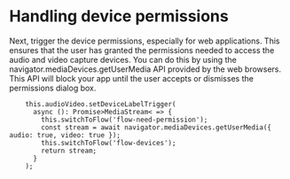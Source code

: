 # Handling device permissions<a name="handling-device-permissions"></a>

 Next, trigger the device permissions, especially for web applications\. This ensures that the user has granted the permissions needed to access the audio and video capture devices\. You can do this by using the navigator\.mediaDevices\.getUserMedia API provided by the web browsers\. This API will block your app until the user accepts or dismisses the permissions dialog box\. 

```
    this.audioVideo.setDeviceLabelTrigger(
      async (): Promise>MediaStream< => {
        this.switchToFlow('flow-need-permission');
        const stream = await navigator.mediaDevices.getUserMedia({ audio: true, video: true });
        this.switchToFlow('flow-devices');
        return stream;
      }
    );
```